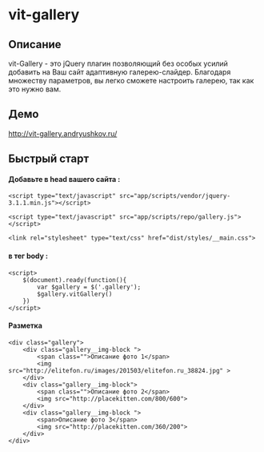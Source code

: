 # vit-gallery

## Описание

vit-Gallery - это jQuery плагин позволяющий без особых усилий добавить на Ваш сайт адаптивную галерею-слайдер.
Благодаря множеству параметров, вы легко сможете настроить галерею, так как это нужно вам.

## Демо

<http://vit-gallery.andryushkov.ru/>

## Быстрый старт

#### Добавьте в head вашего сайта :
```
<script type="text/javascript" src="app/scripts/vendor/jquery-3.1.1.min.js"></script> 

<script type="text/javascript" src="app/scripts/repo/gallery.js"></script>

<link rel="stylesheet" type="text/css" href="dist/styles/__main.css">
```
#### в тег body :
```
<script>  
    $(document).ready(function(){
        var $gallery = $('.gallery');
        $gallery.vitGallery()
    })  
</script>
```
#### Разметка
```
<div class="gallery">
    <div class="gallery__img-block ">
        <span class="">Описание фото 1</span>
        <img src="http://elitefon.ru/images/201503/elitefon.ru_38824.jpg" >
    </div>
    <div class="gallery__img-block">
        <span class="">Описание фото 2</span>
        <img src="http://placekitten.com/800/600">
    </div>
    <div class="gallery__img-block ">
        <span>Описание фото 3</span>
        <img src="http://placekitten.com/360/200">
    </div>
</div>
```
